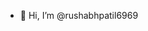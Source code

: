- 👋 Hi, I’m @rushabhpatil6969

<!---
rushabhpatil6969/rushabhpatil6969 is a ✨ special ✨ repository because its `README.md` (this file) appears on your GitHub profile.
You can click the Preview link to take a look at your changes.
--->
